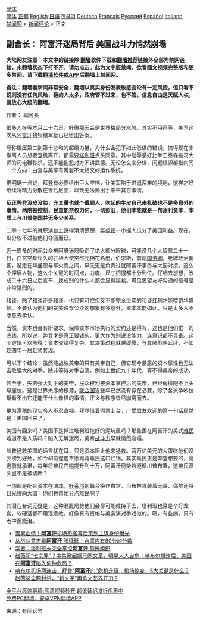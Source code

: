  <!-- 面包屑导航 --> <div class="breadcrumb"><!-- GTranslate: https://gtranslate.io/ -->  <div class="switcher notranslate">  <div class="selected">  <a href="#" onclick="return false;"> 简体</a>  </div>  <div class="option">  <a href="https://www.bannedbook.org" onclick="doGTranslate('zh-CN|zh-CN');jQuery('div.switcher div.selected a').html(jQuery(this).html());return false;" title="简体中文" class="nturl selected"> 简体</a>  <a href="https://www.bannedbook.org/zh-tw/" onclick="doGTranslate('zh-CN|zh-TW');jQuery('div.switcher div.selected a').html(jQuery(this).html());return false;" title="繁體中文" class="nturl"> 正體</a>  <a href="https://www.bannedbook.org/en/" onclick="doGTranslate('zh-CN|en');jQuery('div.switcher div.selected a').html(jQuery(this).html());return false;" title="English" class="nturl"> English</a>  <a href="https://www.bannedbook.org/ja/" onclick="doGTranslate('zh-CN|ja');jQuery('div.switcher div.selected a').html(jQuery(this).html());return false;" title="日本語" class="nturl"> 日語</a>  <a href="https://www.bannedbook.org/ko/" onclick="doGTranslate('zh-CN|ko');jQuery('div.switcher div.selected a').html(jQuery(this).html());return false;" title="한국어" class="nturl"> 한국어</a>  <a href="https://www.bannedbook.org/de/" onclick="doGTranslate('zh-CN|de');jQuery('div.switcher div.selected a').html(jQuery(this).html());return false;" title="Deutsch" class="nturl"> Deutsch</a>  <a href="https://www.bannedbook.org/fr/" onclick="doGTranslate('zh-CN|fr');jQuery('div.switcher div.selected a').html(jQuery(this).html());return false;" title="Français" class="nturl"> Français</a>  <a href="https://www.bannedbook.org/ru/" onclick="doGTranslate('zh-CN|ru');jQuery('div.switcher div.selected a').html(jQuery(this).html());return false;" title="Русский" class="nturl"> Русский</a>  <a href="https://www.bannedbook.org/es/" onclick="doGTranslate('zh-CN|es');jQuery('div.switcher div.selected a').html(jQuery(this).html());return false;" title="Español" class="nturl"> Español</a>  <a href="https://www.bannedbook.org/it/" onclick="doGTranslate('zh-CN|it');jQuery('div.switcher div.selected a').html(jQuery(this).html());return false;" title="Italiano" class="nturl"> Italiano</a>  </div>  </div>      <div class='breadcrumb-sub'><!-- Breadcrumb NavXT 6.3.0 --> <a href="https://www.bannedbook.org/" class="home">禁闻网</a> &gt; <a href="https://www.bannedbook.org/bnews/comments/" class="category">新闻评论</a> &gt; 正文</div></div><h2>副舍长： 阿富汗迷局背后 美国战斗力悄然崩塌</h2> <p class="notice"><b>大陆网友注意：本文中的链接除 <a href="https://github.com/bannedbook/fanqiang" >翻墙</a>软件下载和<a href="https://github.com/killgcd/justmysocks/blob/master/README.md">翻墙推荐</a>链接外全部为禁网链接，未翻墙状态下打不开，请勿点击。此为文字版禁闻，欲看图文视频完整版和更多禁闻，请下载<a href="https://github.com/bannedbook/fanqiang">翻墙软件或APP</a>后翻墙上禁闻网。</p><p>备注：翻墙看新闻非常安全，翻墙以真实身份发表敏感言论有一定风险，但只看不说则没有任何风险，翻的人太多，政府管不过来，也不管。信息自由是天赋人权，请放心大胆的翻墙。</b></p>  <div class="entry"> <p>作者： 副舍長</p> <p>很多人在等本月二十六日，好像那天会是世界格局分水岭。其实不用再等，美军这次从<a href="https://www.bannedbook.org/bnews/tag/%e9%98%bf%e5%af%8c%e6%b1%97/" class="st_tag internal_tag" rel="tag" title="标签 阿富汗 下的日志">阿富汗</a>狼狈撤军就已经给出答案。</p> <p>号称碾压第二到第十总和的超级力量，为什么会犯下如此低级的错误，搞得现在未撤离人员想要登机离开，都需要<a href="https://www.bannedbook.org/bnews/tag/%e5%a1%94%e5%88%a9%e7%8f%ad/" class="st_tag internal_tag" rel="tag" title="标签 塔利班 下的日志">塔利班</a>点头同意。其中耻辱感好比拳王泰森被马大师的闪电鞭秒杀，还不能抱怨对方不讲武德。无论怎么来分析，问题根源都指向同一个方向：白宫与美军有两套不太相交的运作系统。</p> <p>更明确一点说，拜登有必要给出巨大空档，让美军陷于进退两难的境地，这样才好继续将精力分散在善后层面，以致无法腾出手来干其它事情。</p>  <p><strong>反正弊登没皮没脸，充其量也就个戴颜人，吹起的牛皮自己来扎破也不是多意外的事情。两院被控制，民意能奈权力何，一切照旧，他们本能就是一帮逐利资本，本质上与川普<a href="https://www.bannedbook.org/bnews/tag/%e7%be%8e%e5%9b%bd/" class="st_tag internal_tag" rel="tag" title="标签 美国 下的日志">美国</a>并无多少关系。</strong></p> <p>二零一七年的就职演台上说得清清楚楚，<a href="https://www.bannedbook.org/bnews/tag/%e5%8d%8e%e7%9b%9b%e9%a1%bf/" class="st_tag internal_tag" rel="tag" title="标签 华盛顿 下的日志">华盛顿</a>一小撮人瓜分了美国利益。现在，瓜分权不过被他们夺回而已。</p> <p>近一周多的时间公众被阿塔迷局吸走了绝大部分眼球，可能没几个人留意二十一日，白宫空缺许久的驻华大使突然亮相花名册，伯恩斯，前副<a href="https://www.bannedbook.org/bnews/tag/%e5%9b%bd%e5%8a%a1%e5%8d%bf/" class="st_tag internal_tag" rel="tag" title="标签 国务卿 下的日志">国务卿</a>，老牌政治掮客，游走在华盛顿与军火商之间，早先更是负责过就阿富汗事务与大国对接。这么个深层人物，这么个关键的时间点，力度、尺寸把握都十分到位。仔细去想想，改成二十六日之后宣布、换成别的什么人都会显得尴尬。可见渴望友好沟通的信号是非常强烈的。</p> <p>和谈，除了和谈还是和谈。也只有可控但又不能完全坐实的和谈红利才能喂饱华盛顿。不要认为他们的贪婪跌穿公众的想象有多意外，资本本能如此，只是太多人不愿意去承认。</p>  <p>当然，资本也会有所要求，保障资本市场执行的契约还是得有，这也是他们惟一的底线。所以说，弊登才是真正要钱的，更大作为别说没能力，连意识都不具备。这个逻辑可以解释：资本交错得复杂，其决策过程就越缓慢，与其赌战略延续，不如趁四年一届赶紧套现。</p> <p>可以下个结论：虽然能战胜美帝的只有美帝自己，但它现今暴露的资本尿性也无法击败强大的对手。除非等待对手自溃，例如上世纪九十年代，算不得美帝的成功。</p> <p>甚至于，失去强大对手的美帝，民众权利被资本掌控后的美帝，已经弱得配不上头号座位。这是世界失序的根源，<a href="https://www.bannedbook.org/bnews/tag/%e8%81%94%e5%90%88%e5%9b%bd/" class="st_tag internal_tag" rel="tag" title="标签 联合国 下的日志">联合国</a>近些年已然没有存在必要，除了各派争吵拉锯看不出它还能干什么像样的事情。正义与秩序皆尽崩离而去。</p> <p>更为滑稽的现实令人不忍直视。拜登借着假票上台，广受盟友欢迎的第一句话居然是：美国回来了。</p>  <p>美国有回来吗？美国不是掉进塔利班挖好的泥坑里吗？那些困在阿富汗的美式<a href="https://www.bannedbook.org/bnews/tag/%e9%9a%be%e6%b0%91/" class="st_tag internal_tag" rel="tag" title="标签 难民 下的日志">难民</a>难道不是人质吗？陷入无解迷局，美帝<a href="https://www.bannedbook.org/bnews/tag/%E6%88%98%E6%96%97%E5%8A%9B/" class="st_tag internal_tag" rel="tag" title="标签 战斗力 下的日志">战斗力</a>早就悄然崩塌。</p> <p>川普拯救美国的话言犹在耳，只是资本阻止他来拯救。两万亿美元的大蛋糕他们没少捞到好处，如今却假惺惺不愿再背难民这口烂锅。其实难民正是弊登想要的，竞选前就承诺，每年将难民门槛提升到十万，阿富汗局势若遵循川普布署，这难民源头岂不是被切断？</p> <p>一切都是配合资本在演戏，<a href="https://www.bannedbook.org/bnews/tag/%e5%a5%bd%e8%8e%b1%e5%9d%9e/" class="st_tag internal_tag" rel="tag" title="标签 好莱坞 下的日志">好莱坞</a>的舞台换作白宫，当布林肯装着无辜、偶尔还将目光投向大国：你们也帮忙分点难民啊？</p> <p>其潜在台词无疑是，这种混乱局势他们会尽可能维持下去，塔利班也算是个好龙套，软硬话都不用现场教，好像真有资格与美帝演对手戏似的。嗯，有些病，只有老中医能治。</p>  <ul class='op-related-articles' title='相关阅读'> <li><a href='https://www.bannedbook.org/bnews/worldnews/20210828/1614831.html' target='_blank'>累累血债！<b>阿富汗</b>机场恐袭幕后策划主谋身份曝光</a></li> <li><a href='https://www.bannedbook.org/bnews/taiwannews/20210828/1614824.html' target='_blank'>从战斗意志看<b>阿富汗</b> 张延廷：台湾应有80分的分数</a></li> <li><a href='https://www.bannedbook.org/bnews/taiwannews/20210828/1614791.html' target='_blank'>学者：塔利班未完全掌控<b>阿富汗</b> 恐怖组织</a></li> <li><a href='https://www.bannedbook.org/bnews/comments/20210828/1614784.html' target='_blank'>赵薇犯“七宗罪”？中共掀起娱乐圈文革，明星人人自危；喀布尔爆炸后，美国在<b>阿富汗</b>陷入何种危局？</a></li> <li><a href='https://www.bannedbook.org/bnews/bannedvideo/20210828/1614722.html' target='_blank'>喀布尔机场两连击，拜登“<b>阿富汗</b>门”危机升级；机场惊变，5大关键是什么？赵薇被全网封杀，“新文革”再拿文艺界开刀？</a></li> </ul> <p class="texttj"> <a href="https://github.com/bannedbook/fanqiang/wiki/V2ray%E6%9C%BA%E5%9C%BA" target="_blank">全平台高速翻墙:高清视频秒开,超低延迟,9折优惠中</a><br/> <a href="https://github.com/bannedbook/fanqiang/wiki/%E7%A6%81%E9%97%BB%E7%BD%91%E5%AE%89%E5%8D%93%E7%BF%BB%E5%A2%99%E6%96%B0%E9%97%BBAPP" target="_blank">免费PC翻墙、安卓VPN翻墙APP</a></p><p> 来源：有间诉舍 </p><a name='sharetosocial'></a>  <div style="margin-bottom:5px;padding-bottom:5px;clear:both"> <div id="archive-pix-1" class="banner-ads"> <!-- AuctionX Display platform tag START --> <div id="26318x728x90x621x_ADSLOT2" clicktrack="%%CLICK_URL_ESC%%"></div> <!-- AuctionX Display platform tag END --> </div> <div id="archive-pix-2" class="banner-ads"> <!-- AuctionX Display platform tag START --> <div id="26315x300x250x621x_ADSLOT2" clicktrack="%%CLICK_URL_ESC%%"></div> <!-- AuctionX Display platform tag END --> </div> </div>  <div id="archive-pix-1" class="banner-ads"> <!-- AuctionX Display platform tag START --> <div id="26318x728x90x621x_ADSLOT3" clicktrack="%%CLICK_URL_ESC%%"></div> <!-- AuctionX Display platform tag END --> </div> </div><!--END ENTRY--> 